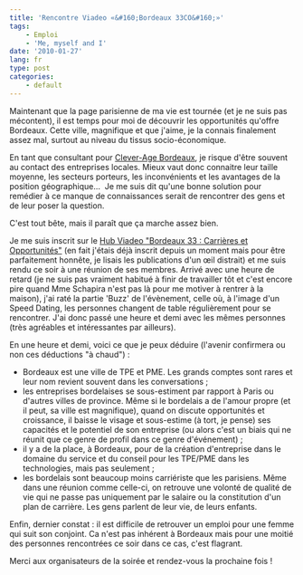 ```yaml
---
title: 'Rencontre Viadeo «&#160;Bordeaux 33CO&#160;»'
tags:
    - Emploi
    - 'Me, myself and I'
date: '2010-01-27'
lang: fr
type: post
categories:
    - default
---
```


Maintenant que la page parisienne de ma vie est tournée (et je ne suis pas mécontent), il est temps pour moi de découvrir les opportunités qu'offre Bordeaux. Cette ville, magnifique et que j'aime, je la connais finalement assez mal, surtout au niveau du tissus socio-économique.

En tant que consultant pour [Clever-Age Bordeaux](http://www.clever-age.com/fr/agencies/bordeaux/), je risque d'être souvent au contact des entreprises locales. Mieux vaut donc connaitre leur taille moyenne, les secteurs porteurs, les inconvénients et les avantages de la position géographique…  Je me suis dit qu'une bonne solution pour remédier à ce manque de connaissances serait de rencontrer des gens et de leur poser la question.

C'est tout bête, mais il paraît que ça marche assez bien.

<!-- more -->

Je me suis inscrit sur le [Hub Viadeo "Bordeaux 33&nbsp;: Carrières et Opportunités"](http://fr.viadeo.com/fr/groups/?containerId=0021ve6urf16tmgs) (en fait j'étais déjà inscrit depuis un moment mais pour être parfaitement honnête, je lisais les publications d'un œil distrait) et me suis rendu ce soir à une réunion de ses membres. Arrivé avec une heure de retard (je ne suis pas vraiment habitué à finir de travailler tôt et c'est encore pire quand Mme Schapira n'est pas là pour me motiver à rentrer à la maison), j'ai raté la partie 'Buzz' de l'évènement, celle où, à l'image d'un Speed Dating, les personnes changent de table régulièrement pour se rencontrer. J'ai donc passé une heure et demi avec les mêmes personnes (très agréables et intéressantes par ailleurs).

En une heure et demi, voici ce que je peux déduire (l'avenir confirmera ou non ces déductions "à chaud")&nbsp;:

*   Bordeaux est une ville de TPE et PME. Les grands comptes sont rares et leur nom revient souvent dans les conversations ;
*   les entreprises bordelaises se sous-estiment par rapport à Paris ou d'autres villes de province. Même si le bordelais a de l'amour propre (et il peut, sa ville est magnifique), quand on discute opportunités et croissance, il baisse le visage et sous-estime (à tort, je pense) ses capacités et le potentiel de son entreprise (ou alors c'est un biais qui ne réunit que ce genre de profil dans ce genre d'événement) ;
*   il y a de la place, à Bordeaux, pour de la création d'entreprise dans le domaine du service et du conseil pour les TPE/PME dans les technologies, mais pas seulement ;
*   les bordelais sont beaucoup moins carriériste que les parisiens. Même dans une réunion comme celle-ci, on retrouve une volonté de qualité de vie qui ne passe pas uniquement par le salaire ou la constitution d'un plan de carrière. Les gens parlent de leur vie, de leurs enfants.

Enfin, dernier constat&nbsp;: il est difficile de retrouver un emploi pour une femme qui suit son conjoint. Ca n'est pas inhérent à Bordeaux mais pour une moitié des personnes rencontrées ce soir dans ce cas, c'est flagrant.

Merci aux organisateurs de la soirée et rendez-vous la prochaine fois&nbsp;!
